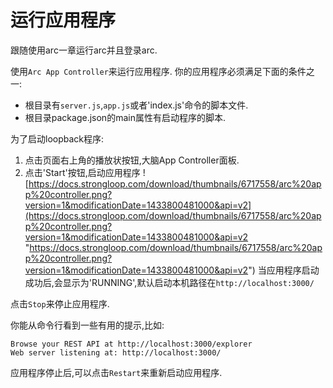 # 运行应用程序
跟随使用arc一章运行arc并且登录arc.

使用`Arc App Controller`来运行应用程序.
你的应用程序必须满足下面的条件之一:
- 根目录有`server.js`,`app.js`或者'index.js'命令的脚本文件.
- 根目录package.json的main属性有启动程序的脚本.

为了启动loopback程序:
1. 点击页面右上角的播放状按钮,大脑App Controller面板.
2. 点击'Start'按钮,启动应用程序
![https://docs.strongloop.com/download/thumbnails/6717558/arc%20app%20controller.png?version=1&modificationDate=1433800481000&api=v2](https://docs.strongloop.com/download/thumbnails/6717558/arc%20app%20controller.png?version=1&modificationDate=1433800481000&api=v2 "https://docs.strongloop.com/download/thumbnails/6717558/arc%20app%20controller.png?version=1&modificationDate=1433800481000&api=v2")
当应用程序启动成功后,会显示为'RUNNING',默认启动本机路径在`http://localhost:3000/`

点击`Stop`来停止应用程序.

你能从命令行看到一些有用的提示,比如:
```shell
Browse your REST API at http://localhost:3000/explorer
Web server listening at: http://localhost:3000/
```
应用程序停止后,可以点击`Restart`来重新启动应用程序.